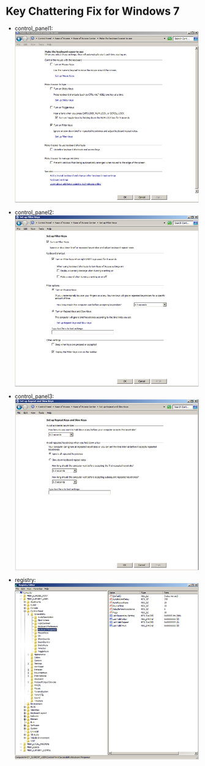 

# Key Chattering Fix for Windows 7

* control_panel1:
![control_panel1](./control_panel1.PNG "control_panel1")

* control_panel2:
![control_panel2](./control_panel2.PNG "control_panel2")

* control_panel3:
![control_panel3](./control_panel3.PNG "control_panel3")

* registry:
![registry](./registry.PNG "registry")